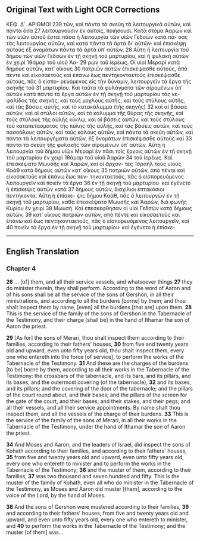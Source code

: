 ## Original Text with Light OCR Corrections

ΚΕΦ. Δ´.             ΑΡΙΘΜΟΙ             239
τῶν, καὶ πάντα τὰ σκεύη τὰ λειτουργικὰ αὐτῶν, καὶ πάντα ὅσα
27 λειτουργοῦσιν ἐν αὐτοῖς, ποιήσουσι. Κατὰ στόμα Ἀαρὼν καὶ τῶν
υἱῶν αὐτοῦ ἔσται πᾶσα ἡ λειτουργία τῶν υἱῶν Γεδσὼν κατὰ πά-
σας τὰς λειτουργίας αὐτῶν, καὶ κατὰ πάντα τὰ ἁρτὰ δι᾿ αὐτῶν·
καὶ ἐπισκέψῃ αὐτοὺς ἐξ ὀνομάτων πάντα τὰ ἁρτὰ ὑπ᾿ αὐτῶν.
28 Αὕτη ἡ λειτουργία τοῦ δήμου τῶν υἱῶν Γεδσὼν ἐν τῇ σκηνῇ τοῦ
μαρτυρίου, καὶ ἡ φυλακὴ αὐτῶν ἐν χειρὶ Ἰθάμαρ τοῦ υἱοῦ Ἀα-
29 ρὼν τοῦ ἱερέως. Οἱ υἱοὶ Μεραρὶ κατὰ δήμους αὐτῶν, κατ᾿ οἴκους
30 πατριῶν αὐτῶν ἐπισκέψασθε αὐτούς, ἀπὸ πέντε καὶ εἰκοσαετοῦς
καὶ ἐπάνω ἕως πεντηκονταετοῦς ἐπισκέψασθε αὐτούς, πᾶς ὁ εἰσπο-
ρευόμενος εἰς τὴν δύναμιν, λειτουργεῖν τὰ ἔργα τῆς σκηνῆς τοῦ
31 μαρτυρίου. Καὶ ταῦτα τὰ φυλάγματα τῶν αἰρομένων ὑπ᾿ αὐτῶν
κατὰ πάντα τὰ ἔργα αὐτῶν ἐν τῇ σκηνῇ τοῦ μαρτυρίου τὰς κε-
φαλίδας τῆς σκηνῆς, καὶ τοὺς μοχλοὺς αὐτῆς, καὶ τοὺς στύλους
αὐτῆς, καὶ τὰς βάσεις αὐτῆς, καὶ τὸ κατακάλυμμα (τῆς σκηνῆς)
32 καὶ αἱ βάσεις αὐτῶν, καὶ οἱ στύλοι αὐτῶν, καὶ τὸ κάλυμμα τῆς
θύρας τῆς σκηνῆς, καὶ τοὺς στύλους τῆς αὐλῆς κύκλῳ, καὶ αἱ
βάσεις αὐτῶν, καὶ τοὺς στύλους τοῦ καταπετάσματος τῆς πύλης
τῆς αὐλῆς, καὶ τὰς βάσεις αὐτῶν, καὶ τοὺς πασσάλους αὐτῶν,
καὶ τοὺς κάλους αὐτῶν, καὶ πάντα τὰ σκεύη αὐτῶν, καὶ πάντα
τὰ λειτουργήματα αὐτῶν, ἐξ ὀνομάτων ἐπισκέψασθε αὐτοὺς καὶ
33 πάντα τὰ σκεύη τῆς φυλακῆς τῶν αἰρομένων ὑπ᾿ αὐτῶν. Αὕτη
ἡ λειτουργία τοῦ δήμου υἱῶν Μεραρὶ ἐν πᾶσι τοῖς ἔργοις αὐτῶν
ἐν τῇ σκηνῇ τοῦ μαρτυρίου ἐν χειρὶ Ἰθάμαρ τοῦ υἱοῦ Ἀαρὼν
34 τοῦ ἱερέως. Καὶ ἐπεσκέψατο Μωυσῆς καὶ Ἀαρών, καὶ οἱ ἄρχον-
τες Ἰσραὴλ τοὺς υἱοὺς Καὰθ κατὰ δήμους αὐτῶν κατ᾿ οἴκους
35 πατριῶν αὐτῶν, ἀπὸ πέντε καὶ εἰκοσαετοῦς καὶ ἐπάνω ἕως πεν-
τηκονταετοῦς, πᾶς ὁ εἰσπορευόμενος λειτουργεῖν καὶ ποιεῖν τὰ ἔργα
36 ἐν τῇ σκηνῇ τοῦ μαρτυρίου· καὶ ἐγένετο ἡ ἐπίσκεψις αὐτῶν κατὰ
37 δήμους αὐτῶν, δισχίλιοι ἑπτακόσιοι πεντήκοντα. Αὕτη ἡ ἐπίσκε-
ψις δήμου Καάθ, πᾶς ὁ λειτουργῶν ἐν τῇ σκηνῇ τοῦ μαρτυρίου,
καθὰ ἐπεσκέψατο Μωυσῆς καὶ Ἀαρών, διὰ φωνῆς Κυρίου ἐν χειρὶ
38 Μωυσῆ. Καὶ ἐπεσκέφθησαν οἱ υἱοὶ Γεδσὼν κατὰ δήμους αὐτῶν,
39 κατ᾿ οἴκους πατριῶν αὐτῶν, ἀπὸ πέντε καὶ εἰκοσαετοῦς καὶ ἐπάνω
καὶ ἕως πεντηκονταετοῦς, πᾶς ὁ εἰσπορευόμενος λειτουργεῖν, καὶ
40 ποιεῖν τὰ ἔργα ἐν τῇ σκηνῇ τοῦ μαρτυρίου· καὶ ἐγένετο ἡ ἐπίσκε-

---

## English Translation

### Chapter 4

**26** ... [of] them, and all their service vessels, and whatsoever things
**27** they do minister therein, they shall perform. According to the word of Aaron and of his sons shall be all the service of the sons of Gershon, in all their ministrations, and according to all the burdens [borne] by them; and thou shalt inspect them by name, [even] all the burdens [that are] upon them.
**28** This is the service of the family of the sons of Gershon in the Tabernacle of the Testimony, and their charge [shall be] in the hand of Ithamar the son of Aaron the priest.

**29** [As for] the sons of Merari, thou shalt inspect them according to their families, according to their fathers' houses,
**30** from five and twenty years old and upward, even unto fifty years old, thou shalt inspect them, every one who entereth into the force [of service], to perform the works of the Tabernacle of the Testimony.
**31** And these are the charges of the burdens [to be] borne by them, according to all their works in the Tabernacle of the Testimony: the crossbars of the tabernacle, and its bars, and its pillars, and its bases, and the outermost covering (of the tabernacle),
**32** and its bases, and its pillars; and the covering of the door of the tabernacle; and the pillars of the court round about, and their bases; and the pillars of the screen for the gate of the court, and their bases; and their stakes, and their pegs; and all their vessels, and all their service appointments. By name shalt thou inspect them, and all the vessels of the charge of their burdens.
**33** This is the service of the family of the sons of Merari, in all their works in the Tabernacle of the Testimony, under the hand of Ithamar the son of Aaron the priest.

**34** And Moses and Aaron, and the leaders of Israel, did inspect the sons of Kohath according to their families, and according to their fathers' houses,
**35** from five and twenty years old and upward, even unto fifty years old, every one who entereth to minister and to perform the works in the Tabernacle of the Testimony;
**36** and the muster of them, according to their families,
**37** was two thousand and seven hundred and fifty. This is the muster of the family of Kohath, even all who do minister in the Tabernacle of the Testimony, as Moses and Aaron did muster [them], according to the voice of the Lord, by the hand of Moses.

**38** And the sons of Gershon were mustered according to their families,
**39** and according to their fathers' houses, from five and twenty years old and upward, and even unto fifty years old, every one who entereth to minister, and
**40** to perform the works in the Tabernacle of the Testimony; and the muster [of them] was...